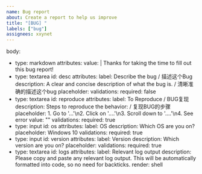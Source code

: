 ```yaml
---
name: Bug report
about: Create a report to help us improve
title: "[BUG] "
labels: ["bug"]
assignees: xxynet
---
```


body:
  - type: markdown
    attributes:
      value: |
        Thanks for taking the time to fill out this bug report!
  - type: textarea
    id: desc
    attributes:
      label: Describe the bug / 描述这个Bug
      description: A clear and concise description of what the bug is. / 清晰准确的描述这个bug
      placeholder: 
    validations:
      required: false
  - type: textarea
    id: reproduce
    attributes:
      label: To Reproduce / BUG复现
      description: Steps to reproduce the behavior: / 复现BUG的步骤
      placeholder: 1. Go to '...'\n2. Click on '....'\n3. Scroll down to '....'\n4. See error
      value: ""
    validations:
      required: true
  - type: input
      id: os
      attributes:
        label: OS
        description: Which OS are you on?
        placeholder: Windows 10
      validations:
        required: true
  - type: input
      id: version
      attributes:
        label: Version
        description: Which version are you on?
        placeholder: 
      validations:
        required: true
  - type: textarea
    id: logs
    attributes:
      label: Relevant log output
      description: Please copy and paste any relevant log output. This will be automatically formatted into code, so no need for backticks.
      render: shell